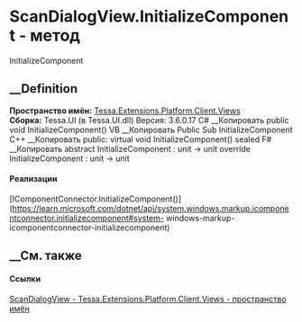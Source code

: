 # ScanDialogView.InitializeComponent - метод
InitializeComponent
## __Definition
 **Пространство имён:**
[Tessa.Extensions.Platform.Client.Views](N_Tessa_Extensions_Platform_Client_Views.htm)  
 **Сборка:** Tessa.UI (в Tessa.UI.dll) Версия: 3.6.0.17
C# __Копировать
     public void InitializeComponent()
VB __Копировать
     Public Sub InitializeComponent
C++ __Копировать
     public:
    virtual void InitializeComponent() sealed
F# __Копировать
     abstract InitializeComponent : unit -> unit 
    override InitializeComponent : unit -> unit 
#### Реализации
[IComponentConnector.InitializeComponent()](https://learn.microsoft.com/dotnet/api/system.windows.markup.icomponentconnector.initializecomponent#system-
windows-markup-icomponentconnector-initializecomponent)  
##  __См. также
#### Ссылки
[ScanDialogView -
](T_Tessa_Extensions_Platform_Client_Views_ScanDialogView.htm)
[Tessa.Extensions.Platform.Client.Views - пространство
имён](N_Tessa_Extensions_Platform_Client_Views.htm)
